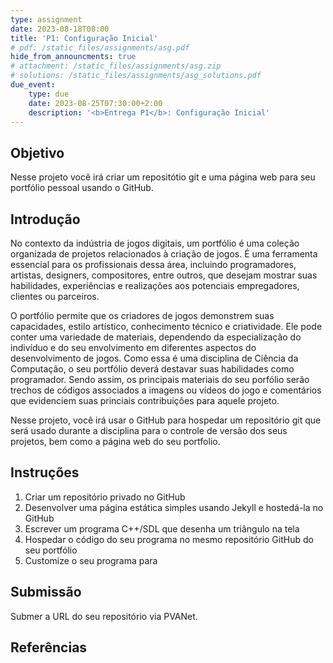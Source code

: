 ```yaml
---
type: assignment
date: 2023-08-18T08:00
title: 'P1: Configuração Inicial'
# pdf: /static_files/assignments/asg.pdf
hide_from_announcments: true
# attachment: /static_files/assignments/asg.zip
# solutions: /static_files/assignments/asg_solutions.pdf
due_event: 
    type: due
    date: 2023-08-25T07:30:00+2:00
    description: '<b>Entrega P1</b>: Configuração Inicial'
---
```


## Objetivo

Nesse projeto você irá criar um repositótio git e uma página web para seu portfólio pessoal usando o GitHub.

## Introdução

No contexto da indústria de jogos digitais, um portfólio é uma coleção organizada de projetos relacionados à criação de jogos. É uma ferramenta essencial para os profissionais dessa área, incluindo programadores, artistas, designers, compositores, entre outros, que desejam mostrar suas habilidades, experiências e realizações aos potenciais empregadores, clientes ou parceiros.

O portfólio permite que os criadores de jogos demonstrem suas capacidades, estilo artístico, conhecimento técnico e criatividade. Ele pode conter uma variedade de materiais, dependendo da especialização do indivíduo e do seu envolvimento em diferentes aspectos do desenvolvimento de jogos. Como essa é uma disciplina de Ciência da Computação, o seu portfólio deverá destavar suas habilidades como programador. Sendo assim, os principais materiais do seu porfólio serão trechos de códigos associados a imagens ou vídeos do jogo e comentários que evidenciem suas princiais contribuições para aquele projeto.

Nesse projeto, você irá usar o GitHub para hospedar um repositório git que será usado durante a disciplina para o controle de versão dos seus projetos, bem como a página web do seu portfolio.

## Instruções

1. Criar um repositório privado no GitHub
2. Desenvolver uma página estática simples usando Jekyll e hostedá-la no GitHub
3. Escrever um programa C++/SDL que desenha um triângulo na tela
4. Hospedar o código do seu programa no mesmo repositório GitHub do seu portfólio
5. Customize o seu programa para 

## Submissão

Submer a URL do seu repositório via PVANet.

## Referências



